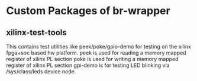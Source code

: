 Custom Packages of br-wrapper
=====================================

## xilinx-test-tools

This contains test utilities like peek/poke/gpio-demo for testing
on the xilinx fpga+soc based hw platform.
peek is used for reading a memory mapped register of xilinx PL section
poke is used for writing a memory mapped register of xilinx PL section
gpi-demo is for testing LED blinking via /sys/class/leds device node

